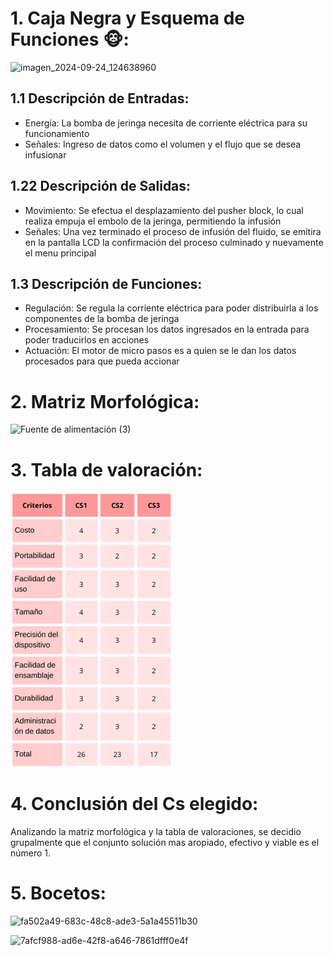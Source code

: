 # 1. Caja Negra y Esquema de Funciones 🐵:

![imagen_2024-09-24_124638960](https://github.com/user-attachments/assets/481f56f3-7f54-4269-aa4b-fc946a6a4e02)

## 1.1 Descripción de Entradas:

- Energía: La bomba de jeringa necesita de corriente eléctrica para su funcionamiento
- Señales: Ingreso de datos como el volumen y el flujo que se desea infusionar 
  
## 1.22 Descripción de Salidas:

- Movimiento: Se efectua el desplazamiento del pusher block, lo cual realiza empuja el embolo de la jeringa, permitiendo la infusión
- Señales: Una vez terminado el proceso de infusión del fluido, se emitira en la pantalla LCD la confirmación del proceso culminado y nuevamente el menu principal
  
## 1.3 Descripción de Funciones:

- Regulación: Se regula la corriente eléctrica para poder distribuirla a los componentes de la bomba de jeringa
- Procesamiento: Se procesan los datos ingresados en la entrada para poder traducirlos en acciones
- Actuación: El motor de micro pasos es a quien se le dan los datos procesados para que pueda accionar

# 2. Matriz Morfológica:
![Fuente de alimentación (3)](https://github.com/user-attachments/assets/304cce66-3d54-4e06-a830-2a697c284ec7)

# 3. Tabla de valoración:
![)](https://github.com/JogaBardales/Proyecto-FUNBIO/blob/main/Archivo2/crite5.png)
# 4. Conclusión del Cs elegido:

Analizando la matriz morfológica y la tabla de valoraciones, se decidio grupalmente que el conjunto solución mas aropiado, efectivo y viable es el número 1.

# 5. Bocetos:
![fa502a49-683c-48c8-ade3-5a1a45511b30](https://github.com/user-attachments/assets/c7d6f275-ad33-4eae-9047-54d3f2945a83)

![7afcf988-ad6e-42f8-a646-7861dfff0e4f](https://github.com/user-attachments/assets/034aac3c-f627-4173-9431-f72bc8efa4c5)
